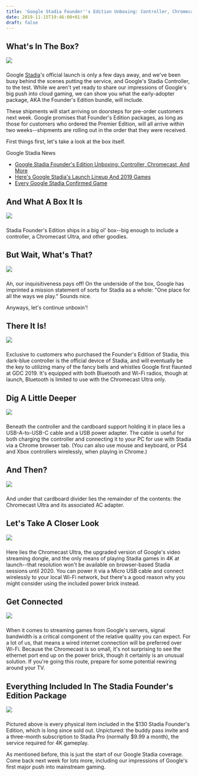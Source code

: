 ```yaml
---
title: 'Google Stadia Founder''s Edition Unboxing: Controller, Chromecast, And More'
date: 2019-11-15T19:46:00+01:00
draft: false
---
```


What's In The Box?
------------------

![](https://gamespot1.cbsistatic.com/uploads/scale_large/1406/14063904/3604696-5471298520-35405.jpg)  

### 

Google [Stadia](https://www.gamespot.com/stadia/)'s official launch is only a few days away, and we've been busy behind the scenes putting the service, and Google's Stadia Controller, to the test. While we aren't yet ready to share our impressions of Google's big push into cloud gaming, we can show you what the early-adopter package, AKA the Founder's Edition bundle, will include.

These shipments will start arriving on doorsteps for pre-order customers next week. Google promises that Founder's Edition packages, as long as those for customers who ordered the Premier Edition, will all arrive within two weeks--shipments are rolling out in the order that they were received.

First things first, let's take a look at the box itself.

Google Stadia News

*   [Google Stadia Founder's Edition Unboxing: Controller, Chromecast, And More](https://www.gamespot.com/gallery/google-stadia-founders-edition-unboxing-controller/2900-3196/)
*   [Here's Google Stadia's Launch Lineup And 2019 Games](https://www.gamespot.com/articles/google-stadia-heres-what-you-can-get-at-launch-and/1100-6471349/)
*   [Every Google Stadia Confirmed Game](https://www.gamespot.com/gallery/google-stadia-games-launch-day-lineup-and-all-conf/2900-2828/)

  

And What A Box It Is
--------------------

![](https://gamespot1.cbsistatic.com/uploads/scale_large/1406/14063904/3604697-01_box.jpg)  

### 

Stadia Founder's Edition ships in a big ol' box--big enough to include a controller, a Chromecast Ultra, and other goodies.

  

But Wait, What's That?
----------------------

![](https://gamespot1.cbsistatic.com/uploads/scale_large/1406/14063904/3604698-02_oneplace.jpg)  

### 

Ah, our inquisitiveness pays off! On the underside of the box, Google has imprinted a mission statement of sorts for Stadia as a whole: "One place for all the ways we play." Sounds nice.

Anyways, let's continue unboxin'!

  

There It Is!
------------

![](https://gamespot1.cbsistatic.com/uploads/scale_large/1406/14063904/3604699-03_controller.jpg)  

### 

Exclusive to customers who purchased the Founder's Edition of Stadia, this dark-blue controller is the official device of Stadia, and will eventually be the key to utilizing many of the fancy bells and whistles Google first flaunted at GDC 2019. It's equipped with both Bluetooth and Wi-Fi radios, though at launch, Bluetooth is limited to use with the Chromecast Ultra only.

  

Dig A Little Deeper
-------------------

![](https://gamespot1.cbsistatic.com/uploads/scale_large/1406/14063904/3604700-04_accessories.jpg)  

### 

Beneath the controller and the cardboard support holding it in place lies a USB-A-to-USB-C cable and a USB power adapter. The cable is useful for both charging the controller and connecting it to your PC for use with Stadia via a Chrome browser tab. (You can also use mouse and keyboard, or PS4 and Xbox controllers wirelessly, when playing in Chrome.)

  

And Then?
---------

![](https://gamespot1.cbsistatic.com/uploads/scale_large/1406/14063904/3604701-05_chromecast.jpg)  

### 

And under that cardboard divider lies the remainder of the contents: the Chromecast Ultra and its associated AC adapter.

  

Let's Take A Closer Look
------------------------

![](https://gamespot1.cbsistatic.com/uploads/scale_large/1406/14063904/3604702-06_chromecast.jpg)  

### 

Here lies the Chromecast Ultra, the upgraded version of Google's video streaming dongle, and the only means of playing Stadia games in 4K at launch--that resolution won't be available on browser-based Stadia sessions until 2020. You can power it via a Micro USB cable and connect wirelessly to your local Wi-Fi network, but there's a good reason why you might consider using the included power brick instead.

  

Get Connected
-------------

![](https://gamespot1.cbsistatic.com/uploads/scale_large/1406/14063904/3604703-07_powerethernet.jpg)  

### 

When it comes to streaming games from Google's servers, signal bandwidth is a critical component of the relative quality you can expect. For a lot of us, that means a wired internet connection will be preferred over Wi-Fi. Because the Chromecast is so small, it's not surprising to see the ethernet port end up on the power brick, though it certainly is an unusual solution. If you're going this route, prepare for some potential rewiring around your TV.

  

Everything Included In The Stadia Founder's Edition Package
-----------------------------------------------------------

![](https://gamespot1.cbsistatic.com/uploads/scale_large/1406/14063904/3604704-08_everything.jpg)  

### 

Pictured above is every physical item included in the $130 Stadia Founder's Edition, which is long since sold out. Unpictured: the buddy pass invite and a three-month subscription to Stadia Pro (normally $9.99 a month), the service required for 4K gameplay.

As mentioned before, this is just the start of our Google Stadia coverage. Come back next week for lots more, including our impressions of Google's first major push into mainstream gaming.